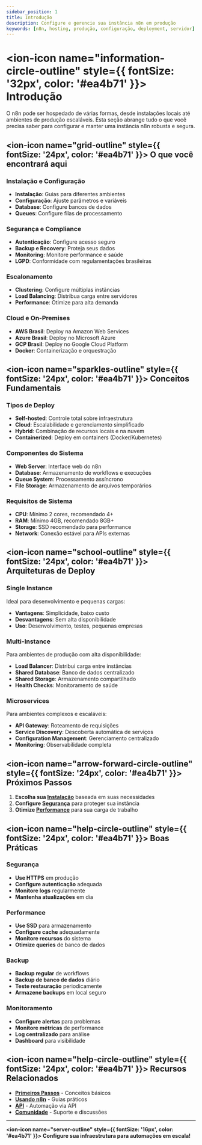 ```yaml
---
sidebar_position: 1
title: Introdução
description: Configure e gerencie sua instância n8n em produção
keywords: [n8n, hosting, produção, configuração, deployment, servidor]
---
```


# <ion-icon name="information-circle-outline" style={{ fontSize: '32px', color: '#ea4b71' }}></ion-icon> Introdução

O n8n pode ser hospedado de várias formas, desde instalações locais até ambientes de produção escaláveis. Esta seção abrange tudo o que você precisa saber para configurar e manter uma instância n8n robusta e segura.

## <ion-icon name="grid-outline" style={{ fontSize: '24px', color: '#ea4b71' }}></ion-icon> O que você encontrará aqui

### Instalação e Configuração

- **Instalação**: Guias para diferentes ambientes
- **Configuração**: Ajuste parâmetros e variáveis
- **Database**: Configure bancos de dados
- **Queues**: Configure filas de processamento

### Segurança e Compliance

- **Autenticação**: Configure acesso seguro
- **Backup e Recovery**: Proteja seus dados
- **Monitoring**: Monitore performance e saúde
- **LGPD**: Conformidade com regulamentações brasileiras

### Escalonamento

- **Clustering**: Configure múltiplas instâncias
- **Load Balancing**: Distribua carga entre servidores
- **Performance**: Otimize para alta demanda

### Cloud e On-Premises

- **AWS Brasil**: Deploy na Amazon Web Services
- **Azure Brasil**: Deploy no Microsoft Azure
- **GCP Brasil**: Deploy no Google Cloud Platform
- **Docker**: Containerização e orquestração

## <ion-icon name="sparkles-outline" style={{ fontSize: '24px', color: '#ea4b71' }}></ion-icon> Conceitos Fundamentais

### Tipos de Deploy

- **Self-hosted**: Controle total sobre infraestrutura
- **Cloud**: Escalabilidade e gerenciamento simplificado
- **Hybrid**: Combinação de recursos locais e na nuvem
- **Containerized**: Deploy em containers (Docker/Kubernetes)

### Componentes do Sistema

- **Web Server**: Interface web do n8n
- **Database**: Armazenamento de workflows e execuções
- **Queue System**: Processamento assíncrono
- **File Storage**: Armazenamento de arquivos temporários

### Requisitos de Sistema

- **CPU**: Mínimo 2 cores, recomendado 4+
- **RAM**: Mínimo 4GB, recomendado 8GB+
- **Storage**: SSD recomendado para performance
- **Network**: Conexão estável para APIs externas

## <ion-icon name="school-outline" style={{ fontSize: '24px', color: '#ea4b71' }}></ion-icon> Arquiteturas de Deploy

### Single Instance

Ideal para desenvolvimento e pequenas cargas:

- **Vantagens**: Simplicidade, baixo custo
- **Desvantagens**: Sem alta disponibilidade
- **Uso**: Desenvolvimento, testes, pequenas empresas

### Multi-Instance

Para ambientes de produção com alta disponibilidade:

- **Load Balancer**: Distribui carga entre instâncias
- **Shared Database**: Banco de dados centralizado
- **Shared Storage**: Armazenamento compartilhado
- **Health Checks**: Monitoramento de saúde

### Microservices

Para ambientes complexos e escaláveis:

- **API Gateway**: Roteamento de requisições
- **Service Discovery**: Descoberta automática de serviços
- **Configuration Management**: Gerenciamento centralizado
- **Monitoring**: Observabilidade completa

## <ion-icon name="arrow-forward-circle-outline" style={{ fontSize: '24px', color: '#ea4b71' }}></ion-icon> Próximos Passos

1. **Escolha sua [Instalação](./instalacao/)** baseada em suas necessidades
2. **Configure [Segurança](./seguranca/)** para proteger sua instância
3. **Otimize [Performance](./escalonamento/)** para sua carga de trabalho

## <ion-icon name="help-circle-outline" style={{ fontSize: '24px', color: '#ea4b71' }}></ion-icon> Boas Práticas

### Segurança

- **Use HTTPS** em produção
- **Configure autenticação** adequada
- **Monitore logs** regularmente
- **Mantenha atualizações** em dia

### Performance

- **Use SSD** para armazenamento
- **Configure cache** adequadamente
- **Monitore recursos** do sistema
- **Otimize queries** de banco de dados

### Backup

- **Backup regular** de workflows
- **Backup de banco de dados** diário
- **Teste restauração** periodicamente
- **Armazene backups** em local seguro

### Monitoramento

- **Configure alertas** para problemas
- **Monitore métricas** de performance
- **Log centralizado** para análise
- **Dashboard** para visibilidade

## <ion-icon name="help-circle-outline" style={{ fontSize: '24px', color: '#ea4b71' }}></ion-icon> Recursos Relacionados

- **[Primeiros Passos](../../primeiros-passos/)** - Conceitos básicos
- **[Usando n8n](../../usando-n8n/)** - Guias práticos
- **[API](../../api/)** - Automação via API
- **[Comunidade](../../comunidade/)** - Suporte e discussões

---

**<ion-icon name="server-outline" style={{ fontSize: '16px', color: '#ea4b71' }}></ion-icon> Configure sua infraestrutura para automações em escala!**
